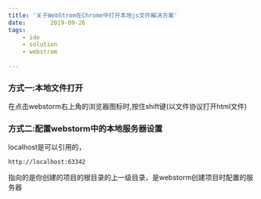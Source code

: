 ```yaml
---
title: '关于WebStrom在Chrome中打开本地js文件解决方案'
date:       2019-09-26
tags:
	- ide
	- solution
	- webstrom
	
---
```


### 方式一:本地文件打开

在点击webstorm右上角的浏览器图标时,按住shift键(以文件协议打开html文件)

### 方式二:配置webstorm中的本地服务器设置

localhost是可以引用的， 

`http://localhost:63342` 

指向的是你创建的项目的根目录的上一级目录，是webstorm创建项目时配置的服务器